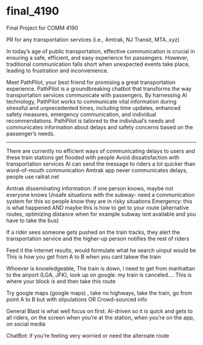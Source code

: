 # final_4190
Final Project for COMM 4190 

PR for any transportation services (i.e., Amtrak, NJ Transit, MTA..xyz)

In today’s age of public transportation, effective communication is crucial in ensuring a safe, efficient, and easy experience for passengers. However, traditional communication falls short when unexpected events take place, leading to frustration and inconvenience. 

Meet PathPilot, your best friend for promising a great transportation experience. PathPilot is a groundbreaking chatbot that transforms the way transportation services communicate with passengers. By harnessing AI technology, PathPilot works to communicate vital information during stressful and unprecedented times, including time updates, enhanced safety measures, emergency communication, and individual recommendations. PathPilot is tailored to the individual’s needs and communicates information about delays and safety concerns based on the passenger’s needs. 



---


There are currently no efficient ways of communicating delays to users and these train stations get flooded with people
Avoid dissatisfaction with transportation services
AI can send the message to riders a lot quicker than word-of-mouth communication
Amtrak app never communicates delays, people use railrat.net

Amtrak disseminating information: if one person knows, maybe not everyone knows
Unsafe situations with the subway- need a communication system for this so people know they are in risky situations
Emergency: this is what happened AND maybe this is how to get to your route (alternative routes, optimizing distance when for example subway isnt available and you have to take the bus)

If a rider sees someone gets pushed on the train tracks, they alert the transportation service and the higher-up person notifies the rest of riders

Feed it the internet results, would formulate what he search uinput would be 
This is how you get from A to B when you cant takew the train 


Whoever is knowledgeable, 
The train is down, i need to get from manhattan to the airport (LGA, JFK), look up on google: my train is canceled….
This is where your block is and then take this route

Try google maps (google maps) , take no highways, take the train, go from point A to B but with stipulations
OR 
Crowd-sourced info

General Blast is what well focus on first: AI-driven so it is quick and gets to all riders, on the screen when you’re at the station, when you’re on the app, on social media

ChatBot: if you’re feeling very worried or need the alternate route 

